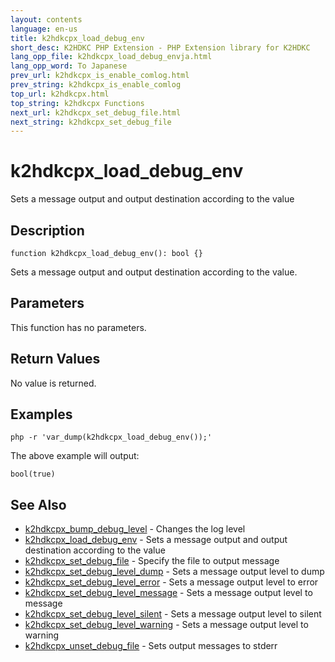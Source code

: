 ```yaml
---
layout: contents
language: en-us
title: k2hdkcpx_load_debug_env
short_desc: K2HDKC PHP Extension - PHP Extension library for K2HDKC
lang_opp_file: k2hdkcpx_load_debug_envja.html
lang_opp_word: To Japanese
prev_url: k2hdkcpx_is_enable_comlog.html
prev_string: k2hdkcpx_is_enable_comlog
top_url: k2hdkcpx.html
top_string: k2hdkcpx Functions
next_url: k2hdkcpx_set_debug_file.html
next_string: k2hdkcpx_set_debug_file
---
```


# k2hdkcpx_load_debug_env
Sets a message output and output destination according to the value

## Description

```
function k2hdkcpx_load_debug_env(): bool {}
```
Sets a message output and output destination according to the value.


## Parameters
This function has no parameters.

## Return Values
No value is returned. 

## Examples

```
php -r 'var_dump(k2hdkcpx_load_debug_env());'
```

The above example will output:

```
bool(true)
```


## See Also
- [k2hdkcpx_bump_debug_level](k2hdkcpx_bump_debug_level.html) - Changes the log level
- [k2hdkcpx_load_debug_env](k2hdkcpx_load_debug_env.html) - Sets a message output and output destination according to the value
- [k2hdkcpx_set_debug_file](k2hdkcpx_set_debug_file.html) - Specify the file to output message
- [k2hdkcpx_set_debug_level_dump](k2hdkcpx_set_debug_level_dump.html) - Sets a message output level to dump
- [k2hdkcpx_set_debug_level_error](k2hdkcpx_set_debug_level_error.html) - Sets a message output level to error
- [k2hdkcpx_set_debug_level_message](k2hdkcpx_set_debug_level_message.html) - Sets a message output level to message
- [k2hdkcpx_set_debug_level_silent](k2hdkcpx_set_debug_level_silent.html) - Sets a message output level to silent
- [k2hdkcpx_set_debug_level_warning](k2hdkcpx_set_debug_level_warning.html) - Sets a message output level to warning
- [k2hdkcpx_unset_debug_file](k2hdkcpx_unset_debug_file.html) - Sets output messages to stderr
